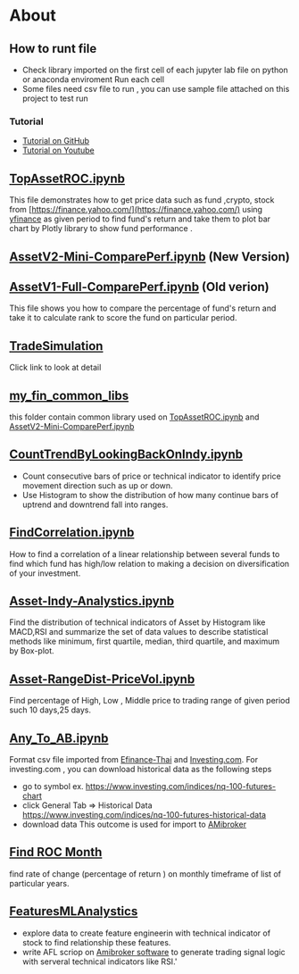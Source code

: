 # About
## How to runt file 
* Check library imported on the first cell of each jupyter lab file  on python or anaconda enviroment
Run each cell 
* Some files need csv file to run , you can  use sample file attached on this project to test run

### Tutorial
- [Tutorial on GitHub](https://github.com/technqvi/MyYoutube-Demo)
- [Tutorial on Youtube](https://www.youtube.com/playlist?list=PLIxgtZc_tZWOS9sHx9ModQ0ESX_nXkKM6)



## [TopAssetROC.ipynb](https://github.com/technqvi/FinQuant/blob/master/TopAssetROC.ipynb)
 This file demonstrates how to get price data such as  fund ,crypto, stock  from [https://finance.yahoo.com/](https://finance.yahoo.com/) using  [yfinance](https://pypi.org/project/yfinance/) as given period to find fund's return  and take them to plot bar chart by Plotly library to show fund  performance .

## [AssetV2-Mini-ComparePerf.ipynb](https://github.com/technqvi/FinQuant/blob/master/AssetV2-Mini-ComparePerf.ipynb) (New Version)
## [AssetV1-Full-ComparePerf.ipynb](https://github.com/technqvi/FinQuant/blob/master/AssetV1-Full-ComparePerf.ipynb") (Old verion)
This file shows you how to compare the percentage of fund's return and take it to calculate rank to score the fund on particular period.

## [TradeSimulation](https://github.com/technqvi/FinQuant/tree/master/TradeSimulation)
Click link to look at detail

## [my_fin_common_libs](https://github.com/technqvi/FinQuant/tree/master/my_fin_common_libs)
this folder contain common library used on  [TopAssetROC.ipynb](https://github.com/technqvi/FinQuant/blob/master/TopAssetROC.ipynb)  and  [AssetV2-Mini-ComparePerf.ipynb](https://github.com/technqvi/FinQuant/blob/master/AssetV2-Mini-ComparePerf.ipynb)

## [CountTrendByLookingBackOnIndy.ipynb](https://github.com/technqvi/FinQuant/blob/master/CountTrendByLookingBackOnIndy.ipynb)
- Count consecutive bars of price or technical indicator to identify price movement direction such as up or down. 
- Use Histogram to show the distribution of how many continue bars of uptrend and downtrend fall into ranges.

## [FindCorrelation.ipynb](https://github.com/technqvi/FinQuant/blob/master/FindCorrelation.ipynb)
How to find a correlation of a linear relationship between several funds to find which fund has high/low relation to making a decision on diversification of your investment.
## [Asset-Indy-Analystics.ipynb](https://github.com/technqvi/FinQuant/blob/master/Asset-Indy-Analystics.ipynb) 
Find the distribution of  technical indicators of Asset  by Histogram like MACD,RSI and summarize the set of data values to describe statistical methods like minimum, first quartile, median, third quartile, and maximum by Box-plot.
## [Asset-RangeDist-PriceVol.ipynb](https://github.com/technqvi/FinQuant/blob/master/Asset-RangeDist-PriceVol.ipynb)
Find percentage of High, Low , Middle price to  trading range of given period such 10 days,25 days.
## [Any_To_AB.ipynb](https://github.com/technqvi/FinQuant/blob/master/Any_To_AB.ipynb)
Format csv file imported from [Efinance-Thai](www.efinancethai.com) and [Investing.com](https://www.investing.com/).  For investing.com , you can download historical data as the following steps
 - go to symbol   ex. https://www.investing.com/indices/nq-100-futures-chart
 - click General Tab => Historical Data   https://www.investing.com/indices/nq-100-futures-historical-data
 - download data
 This outcome is used for import to [AMibroker](https://www.amibroker.com/)
 
 ## [Find ROC Month](https://github.com/technqvi/FinQuant/tree/master/ROCMonth)
 find rate of change (percentage of return ) on monthly timeframe of list of particular years.
 ## [FeaturesMLAnalystics](https://github.com/technqvi/FinQuant/tree/master/FeaturesMLAnalystics)
 - explore data to create feature engineerin  with technical indicator of stock  to find relationship these features.
 - write AFL scriop on [Amibroker software](https://www.amibroker.com/) to generate trading signal logic with serveral  technical indicators  like RSI.'
 
 ##  
 
